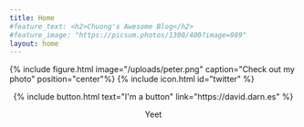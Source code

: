 ```yaml
---
title: Home
#feature_text: <h2>Chuong's Awesome Blog</h2>
#feature_image: "https://picsum.photos/1300/400?image=989"
layout: home
---
```



{% include figure.html image="/uploads/peter.png" caption="Check out my photo" position="center"%}
{% include icon.html id="twitter" %}
<p style="text-align:center;"> {% include button.html text="I'm a button" link="https://david.darn.es" %} </p>

<p style="text-align:center;">Yeet</p>
